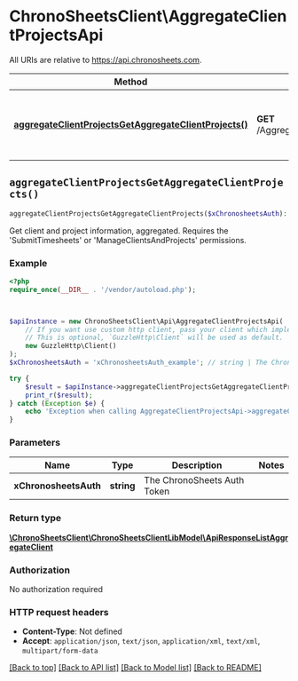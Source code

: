 # ChronoSheetsClient\AggregateClientProjectsApi

All URIs are relative to https://api.chronosheets.com.

Method | HTTP request | Description
------------- | ------------- | -------------
[**aggregateClientProjectsGetAggregateClientProjects()**](AggregateClientProjectsApi.md#aggregateClientProjectsGetAggregateClientProjects) | **GET** /AggregateClientProjects/GetAggregateClientProjects | Get client and project information, aggregated.    Requires the &#39;SubmitTimesheets&#39; or &#39;ManageClientsAndProjects&#39; permissions.


## `aggregateClientProjectsGetAggregateClientProjects()`

```php
aggregateClientProjectsGetAggregateClientProjects($xChronosheetsAuth): \ChronoSheetsClient\ChronoSheetsClientLibModel\ApiResponseListAggregateClient
```

Get client and project information, aggregated.    Requires the 'SubmitTimesheets' or 'ManageClientsAndProjects' permissions.

### Example

```php
<?php
require_once(__DIR__ . '/vendor/autoload.php');



$apiInstance = new ChronoSheetsClient\Api\AggregateClientProjectsApi(
    // If you want use custom http client, pass your client which implements `GuzzleHttp\ClientInterface`.
    // This is optional, `GuzzleHttp\Client` will be used as default.
    new GuzzleHttp\Client()
);
$xChronosheetsAuth = 'xChronosheetsAuth_example'; // string | The ChronoSheets Auth Token

try {
    $result = $apiInstance->aggregateClientProjectsGetAggregateClientProjects($xChronosheetsAuth);
    print_r($result);
} catch (Exception $e) {
    echo 'Exception when calling AggregateClientProjectsApi->aggregateClientProjectsGetAggregateClientProjects: ', $e->getMessage(), PHP_EOL;
}
```

### Parameters

Name | Type | Description  | Notes
------------- | ------------- | ------------- | -------------
 **xChronosheetsAuth** | **string**| The ChronoSheets Auth Token |

### Return type

[**\ChronoSheetsClient\ChronoSheetsClientLibModel\ApiResponseListAggregateClient**](../Model/ApiResponseListAggregateClient.md)

### Authorization

No authorization required

### HTTP request headers

- **Content-Type**: Not defined
- **Accept**: `application/json`, `text/json`, `application/xml`, `text/xml`, `multipart/form-data`

[[Back to top]](#) [[Back to API list]](../../README.md#endpoints)
[[Back to Model list]](../../README.md#models)
[[Back to README]](../../README.md)
